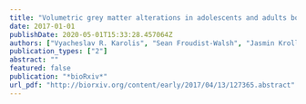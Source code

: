 ```yaml
---
title: "Volumetric grey matter alterations in adolescents and adults born very preterm suggest accelerated brain maturation"
date: 2017-01-01
publishDate: 2020-05-01T15:33:28.457064Z
authors: ["Vyacheslav R. Karolis", "Sean Froudist-Walsh", "Jasmin Kroll", "Philip J. Brittain", "Chieh-En Jane Tseng", "Kie-Woo Nam", "Antje ATS Reinders", "Robin M. Murray", "Steven CR Williams", "Paul M. Thompson", " others"]
publication_types: ["2"]
abstract: ""
featured: false
publication: "*bioRxiv*"
url_pdf: "http://biorxiv.org/content/early/2017/04/13/127365.abstract"
---
```


